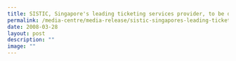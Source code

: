 ```yaml
---
title: SISTIC, Singapore's leading ticketing services provider, to be divested
permalink: /media-centre/media-release/sistic-singapores-leading-ticketing-services-provider-to-be-divested/
date: 2008-03-28
layout: post
description: ""
image: ""
---
```

